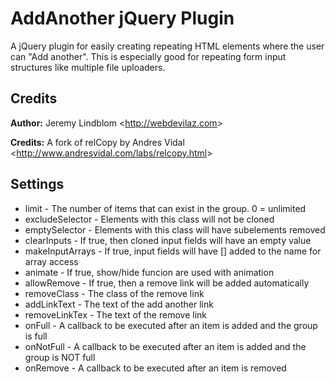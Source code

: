 # AddAnother jQuery Plugin

A jQuery plugin for easily creating repeating HTML elements where the user can 
"Add another". This is especially good for repeating form input structures like
multiple file uploaders.

## Credits

**Author:** Jeremy Lindblom \<<http://webdevilaz.com>\>

**Credits:** A fork of relCopy by Andres Vidal \<<http://www.andresvidal.com/labs/relcopy.html>\>

## Settings

- limit - The number of items that can exist in the group. 0 = unlimited
- excludeSelector - Elements with this class will not be cloned
- emptySelector - Elements with this class will have subelements removed
- clearInputs - If true, then cloned input fields will have an empty value
- makeInputArrays - If true, input fields will have [] added to the name for array access
- animate - If true, show/hide funcion are used with animation
- allowRemove - If true, then a remove link will be added automatically
- removeClass - The class of the remove link
- addLinkText - The text of the add another link
- removeLinkTex - The text of the remove link
- onFull - A callback to be executed after an item is added and the group is full
- onNotFull - A callback to be executed after an item is added and the group is NOT full
- onRemove - A callback to be executed after an item is removed
